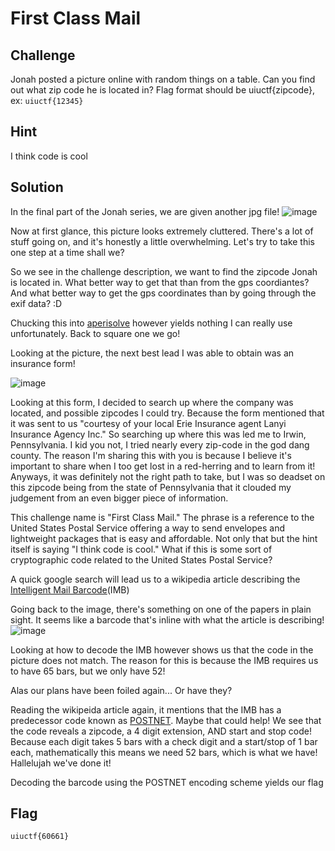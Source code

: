 # First Class Mail

## Challenge
Jonah posted a picture online with random things on a table. Can you find out what zip code he is located in? Flag format should be uiuctf{zipcode}, ex: ```uiuctf{12345}```

## Hint 
I think code is cool

## Solution
In the final part of the Jonah series, we are given another jpg file! 
![image](https://github.com/Justin-Prasad/CTF-Write-Ups/assets/101998961/53feb8a2-84f8-4ed6-9bc9-75c9a8c8428c)

Now at first glance, this picture looks extremely cluttered. There's a lot of stuff going on, and it's honestly a little overwhelming. Let's try to take this one step at a time shall we?

So we see in the challenge description, we want to find the zipcode Jonah is located in. What better way to get that than from the gps coordiantes? And what better way to get the gps coordinates than by going through the exif data? :D

Chucking this into [aperisolve](https://www.aperisolve.com/) however yields nothing I can really use unfortunately. Back to square one we go!

Looking at the picture, the next best lead I was able to obtain was an insurance form!

![image](https://github.com/Justin-Prasad/CTF-Write-Ups/assets/101998961/3a70081b-aeda-4cef-9d87-c6d1b69fbcc2)

Looking at this form, I decided to search up where the company was located, and possible zipcodes I could try. Because the form mentioned that it was sent to us "courtesy of your local Erie Insurance agent Lanyi Insurance Agency Inc." So searching up where this was led me to Irwin, Pennsylvania. I kid you not, I tried nearly every zip-code in the god dang county. The reason I'm sharing this with you is because I believe it's important to share when I too get lost in a red-herring and to learn from it! Anyways, it was definitely not the right path to take, but I was so deadset on this zipcode being from the state of Pennsylvania that it clouded my judgement from an even bigger piece of information. 

This challenge name is "First Class Mail." The phrase is a reference to the United States Postal Service offering a way to send envelopes and lightweight packages that is easy and affordable. Not only that but the hint itself is saying "I think code is cool." What if this is some sort of cryptographic code related to the United States Postal Service? 

A quick google search will lead us to a wikipedia article describing the [Intelligent Mail Barcode](https://en.wikipedia.org/wiki/Intelligent_Mail_barcode)(IMB)

Going back to the image, there's something on one of the papers in plain sight. It seems like a barcode that's inline with what the article is describing!
![image](https://github.com/Justin-Prasad/CTF-Write-Ups/assets/101998961/379c5586-7c78-4bad-bf19-a83af5b330fa)

Looking at how to decode the IMB however shows us that the code in the picture does not match. The reason for this is because the IMB requires us to have 65 bars, but we only have 52! 

Alas our plans have been foiled again... Or have they? 

Reading the wikipeida article again, it mentions that the IMB has a predecessor code known as [POSTNET](https://en.wikipedia.org/wiki/POSTNET). Maybe that could help! We see that the code reveals a zipcode, a 4 digit extension, AND start and stop code! Because each digit takes 5 bars with a check digit and a start/stop of 1 bar each, mathematically this means we need 52 bars, which is what we have! Hallelujah we've done it! 

Decoding the barcode using the POSTNET encoding scheme yields our flag

## Flag
```uiuctf{60661}```







